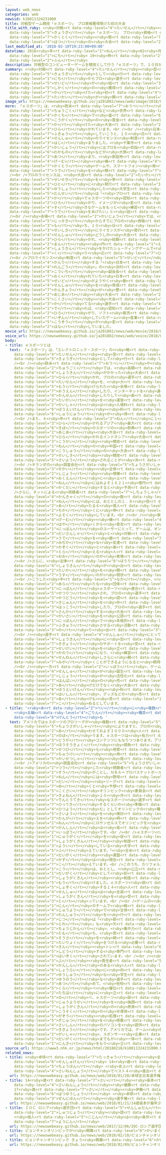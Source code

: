 ```yaml
---
layout: web_news
categories: web
newsid: k10011324231000
title: 対戦型ゲーム競技「ｅスポーツ」 プロ資格獲得懸けた初の大会
title_with_ruby: <ruby>対戦<rt data-ruby-level="4">たいせん</rt></ruby><ruby>型<rt data-ruby-level="4">がた</rt></ruby>ゲーム<ruby>競技<rt
  data-ruby-level="5">きょうぎ</rt></ruby>「ｅスポーツ」 プロ<ruby>資格<rt data-ruby-level="5">しかく</rt></ruby><ruby>獲得<rt
  data-ruby-level="7">かくとく</rt></ruby><ruby>懸<rt data-ruby-level="7">か</rt></ruby>けた<ruby>初<rt
  data-ruby-level="4">はつ</rt></ruby>の<ruby>大会<rt data-ruby-level="2">たいかい</rt></ruby>
last_modified_at: '2018-02-10T19:23:00+09:00'
datetime: 2018<ruby>年<rt data-ruby-level="1">ねん</rt></ruby>02<ruby>月<rt data-ruby-level="1">がつ</rt></ruby>10<ruby>日<rt
  data-ruby-level="1">にち</rt></ruby> 19<ruby>時<rt data-ruby-level="2">じ</rt></ruby>23<ruby>分<rt
  data-ruby-level="2">ふん</rt></ruby>
description: 対戦型のコンピューターゲームを競技として行う「ｅスポーツ」で、１０日からプロ選手のライセンス制度が始まり、プロ資格の獲得を懸けた初めての大会が開かれました。
summary: <ruby>対戦<rt data-ruby-level="4">たいせん</rt></ruby><ruby>型<rt data-ruby-level="4">がた</rt></ruby>のコンピューターゲームを<ruby>競技<rt
  data-ruby-level="5">きょうぎ</rt></ruby>として<ruby>行<rt data-ruby-level="2">おこな</rt></ruby>う「ｅスポーツ」で、１０<ruby>日<rt
  data-ruby-level="1">にち</rt></ruby>からプロ<ruby>選手<rt data-ruby-level="4">せんしゅ</rt></ruby>のライセンス<ruby>制度<rt
  data-ruby-level="5">せいど</rt></ruby>が<ruby>始<rt data-ruby-level="3">はじ</rt></ruby>まり、プロ<ruby>資格<rt
  data-ruby-level="5">しかく</rt></ruby>の<ruby>獲得<rt data-ruby-level="7">かくとく</rt></ruby>を<ruby>懸<rt
  data-ruby-level="7">か</rt></ruby>けた<ruby>初<rt data-ruby-level="4">はじ</rt></ruby>めての<ruby>大会<rt
  data-ruby-level="2">たいかい</rt></ruby>が<ruby>開<rt data-ruby-level="3">ひら</rt></ruby>かれました。
image_url: https://newswebeasy.github.io/ja201802/news/web/image/2018/02/10/K10011324231_1802101932_1802101944_01_03.jpg
more: 「ｅスポーツ」は、<ruby>欧米<rt data-ruby-level="7">おうべい</rt></ruby>や<ruby>韓国<rt data-ruby-level="7">かんこく</rt></ruby>、<ruby>中国<rt
  data-ruby-level="2">ちゅうごく</rt></ruby>など<ruby>世界<rt data-ruby-level="3">せかい</rt></ruby><ruby>各地<rt
  data-ruby-level="4">かくち</rt></ruby>で<ruby>盛<rt data-ruby-level="6">さか</rt></ruby>んで、<ruby>高額<rt
  data-ruby-level="5">こうがく</rt></ruby>の<ruby>賞金<rt data-ruby-level="4">しょうきん</rt></ruby>を<ruby>懸<rt
  data-ruby-level="7">か</rt></ruby>けた<ruby>大会<rt data-ruby-level="2">たいかい</rt></ruby>が<ruby>開<rt
  data-ruby-level="3">ひら</rt></ruby>かれています。<br /><br /><ruby>日本<rt data-ruby-level="1">にっぽん</rt></ruby>でも「ｅスポーツ」を<ruby>普及<rt
  data-ruby-level="7">ふきゅう</rt></ruby>していこうと、１０<ruby>日<rt data-ruby-level="1">にち</rt></ruby>からプロ<ruby>選手<rt
  data-ruby-level="4">せんしゅ</rt></ruby>のライセンス<ruby>制度<rt data-ruby-level="5">せいど</rt></ruby>が<ruby>始<rt
  data-ruby-level="3">はじ</rt></ruby>まりました。<ruby>千葉市<rt data-ruby-level="3">ちばし</rt></ruby>の<ruby>会場<rt
  data-ruby-level="2">かいじょう</rt></ruby>にはプロを<ruby>目指<rt data-ruby-level="3">めざ</rt></ruby>す<ruby>若者<rt
  data-ruby-level="6">わかもの</rt></ruby>などが<ruby>大勢<rt data-ruby-level="5">おおぜい</rt></ruby><ruby>集<rt
  data-ruby-level="3">あつ</rt></ruby>まり、<ruby>家庭用<rt data-ruby-level="3">かていよう</rt></ruby><ruby>ゲーム<rt
  data-ruby-level="4">げーむ</rt></ruby><ruby>機<rt data-ruby-level="4">き</rt></ruby>での<ruby>格闘<rt
  data-ruby-level="7">かくとう</rt></ruby>ゲームや、スマートフォン<ruby>用<rt data-ruby-level="2">よう</rt></ruby>のパズルゲームで<ruby>腕<rt
  data-ruby-level="7">うで</rt></ruby>を<ruby>競<rt data-ruby-level="7">きそ</rt></ruby>いました。<br
  /><br />プロのライセンスは、<ruby>大会<rt data-ruby-level="2">たいかい</rt></ruby>で<ruby>優秀<rt data-ruby-level="7">ゆうしゅう</rt></ruby>な<ruby>成績<rt
  data-ruby-level="5">せいせき</rt></ruby>を<ruby>挙<rt data-ruby-level="4">あ</rt></ruby>げた<ruby>人<rt
  data-ruby-level="1">ひと</rt></ruby>に<ruby>発行<rt data-ruby-level="3">はっこう</rt></ruby>されることになっていて、<ruby>優勝<rt
  data-ruby-level="6">ゆうしょう</rt></ruby>した<ruby>大学生<rt data-ruby-level="1">だいがくせい</rt></ruby>の<ruby>男性<rt
  data-ruby-level="5">だんせい</rt></ruby>は「<ruby>プロ<rt data-ruby-level="3">ぷろ</rt></ruby><ruby>化<rt
  data-ruby-level="3">か</rt></ruby>でｅスポーツの<ruby>認知<rt data-ruby-level="7">にんち</rt></ruby>が<ruby>広<rt
  data-ruby-level="2">ひろ</rt></ruby>がり、イメージが<ruby>変<rt data-ruby-level="4">か</rt></ruby>わればうれしい。<ruby>好<rt
  data-ruby-level="4">す</rt></ruby>きなゲームをもっと<ruby>練習<rt data-ruby-level="3">れんしゅう</rt></ruby>して<ruby>腕<rt
  data-ruby-level="7">うで</rt></ruby>をあげたい」と<ruby>話<rt data-ruby-level="2">はな</rt></ruby>していました。<br
  /><br /><ruby>会場<rt data-ruby-level="2">かいじょう</rt></ruby>では、<ruby>過去<rt data-ruby-level="5">かこ</rt></ruby>の<ruby>実績<rt
  data-ruby-level="5">じっせき</rt></ruby>からすでにプロの<ruby>資格<rt data-ruby-level="5">しかく</rt></ruby>を<ruby>持<rt
  data-ruby-level="3">も</rt></ruby>ち、１０<ruby>日<rt data-ruby-level="1">にち</rt></ruby>、<ruby>正式<rt
  data-ruby-level="3">せいしき</rt></ruby>にライセンスが<ruby>発行<rt data-ruby-level="3">はっこう</rt></ruby>されたプロ<ruby>選手<rt
  data-ruby-level="4">せんしゅ</rt></ruby>どうしの<ruby>大会<rt data-ruby-level="2">たいかい</rt></ruby>も<ruby>開<rt
  data-ruby-level="3">ひら</rt></ruby>かれ、<ruby>総額<rt data-ruby-level="5">そうがく</rt></ruby>１０００<ruby>万<rt
  data-ruby-level="2">まん</rt></ruby><ruby>円<rt data-ruby-level="1">えん</rt></ruby>の<ruby>賞金<rt
  data-ruby-level="4">しょうきん</rt></ruby>をかけたシューティングゲームで<ruby>熱戦<rt data-ruby-level="4">ねっせん</rt></ruby>を<ruby>繰<rt
  data-ruby-level="7">く</rt></ruby>り<ruby>広<rt data-ruby-level="7">ひろ</rt></ruby>げていました。<br
  /><br />プロライセンス<ruby>制度<rt data-ruby-level="5">せいど</rt></ruby>を<ruby>運営<rt data-ruby-level="5">うんえい</rt></ruby><ruby>管理<rt
  data-ruby-level="4">かんり</rt></ruby>する「<ruby>日本<rt data-ruby-level="1">にっぽん</rt></ruby>ｅスポーツ<ruby>連合<rt
  data-ruby-level="4">れんごう</rt></ruby>」の<ruby>浜村<rt data-ruby-level="7">はまむら</rt></ruby><ruby>弘一<rt
  data-ruby-level="8">こういち</rt></ruby><ruby>副会長<rt data-ruby-level="4">ふくかいちょう</rt></ruby>は「ｅスポーツで<ruby>遅<rt
  data-ruby-level="7">おく</rt></ruby>れていた<ruby>日本<rt data-ruby-level="1">にっぽん</rt></ruby>もプロライセンスの<ruby>制度<rt
  data-ruby-level="5">せいど</rt></ruby>がようやく<ruby>動<rt data-ruby-level="3">うご</rt></ruby>きだした。<ruby>選手<rt
  data-ruby-level="4">せんしゅ</rt></ruby>を<ruby>育成<rt data-ruby-level="4">いくせい</rt></ruby>する<ruby>環境<rt
  data-ruby-level="7">かんきょう</rt></ruby>が<ruby>整<rt data-ruby-level="3">ととの</rt></ruby>い、<ruby>アジア<rt
  data-ruby-level="2">あじあ</rt></ruby><ruby>大会<rt data-ruby-level="2">たいかい</rt></ruby>などの<ruby>国際<rt
  data-ruby-level="5">こくさい</rt></ruby><ruby>大会<rt data-ruby-level="2">たいかい</rt></ruby>で<ruby>勝<rt
  data-ruby-level="3">か</rt></ruby>てる<ruby>選手<rt data-ruby-level="4">せんしゅ</rt></ruby>が<ruby>出<rt
  data-ruby-level="1">で</rt></ruby>れば、<ruby>認知<rt data-ruby-level="7">にんち</rt></ruby>が<ruby>広<rt
  data-ruby-level="2">ひろ</rt></ruby>がり、ソフト<ruby>販売<rt data-ruby-level="7">はんばい</rt></ruby>だけに<ruby>依存<rt
  data-ruby-level="7">いぞん</rt></ruby>していたゲーム<ruby>産業<rt data-ruby-level="4">さんぎょう</rt></ruby>の<ruby>構造<rt
  data-ruby-level="5">こうぞう</rt></ruby>が<ruby>変<rt data-ruby-level="4">か</rt></ruby>わっていく」と<ruby>話<rt
  data-ruby-level="2">はな</rt></ruby>していました。
movie_url: https://newswebeasy.github.io/ja201802/news/web/movie/2018/02/10/k10011324231_201802101932_201802101944.mp4
voice_url: https://newswebeasy.github.io/ja201802/news/web/voice/2018/02/10/k10011324231_201802101932_201802101944.mp3
body:
- title: ｅスポーツとは
  text: 「ｅスポーツ」は、「エレクトロニック・スポーツ」の<ruby>略<rt data-ruby-level="5">りゃく</rt></ruby>で、<ruby>対戦<rt
    data-ruby-level="4">たいせん</rt></ruby><ruby>型<rt data-ruby-level="4">がた</rt></ruby>のコンピューターゲームをスポーツの<ruby>競技<rt
    data-ruby-level="5">きょうぎ</rt></ruby>として<ruby>行<rt data-ruby-level="2">おこな</rt></ruby>います。<br
    /><br /><ruby>欧米<rt data-ruby-level="7">おうべい</rt></ruby>や<ruby>韓国<rt data-ruby-level="7">かんこく</rt></ruby>、<ruby>中国<rt
    data-ruby-level="2">ちゅうごく</rt></ruby>では、<ruby>高額<rt data-ruby-level="5">こうがく</rt></ruby>の<ruby>賞金<rt
    data-ruby-level="4">しょうきん</rt></ruby>がかかった<ruby>大会<rt data-ruby-level="2">たいかい</rt></ruby>が<ruby>開<rt
    data-ruby-level="3">ひら</rt></ruby>かれ、プロの<ruby>選手<rt data-ruby-level="4">せんしゅ</rt></ruby>の<ruby>対戦<rt
    data-ruby-level="4">たいせん</rt></ruby>を、<ruby>大<rt data-ruby-level="1">おお</rt></ruby>きなスクリーンが<ruby>設<rt
    data-ruby-level="5">もう</rt></ruby>けられた<ruby>会場<rt data-ruby-level="2">かいじょう</rt></ruby>で<ruby>応援<rt
    data-ruby-level="7">おうえん</rt></ruby>したり、インターネットを<ruby>通<rt data-ruby-level="2">つう</rt></ruby>じて<ruby>観戦<rt
    data-ruby-level="4">かんせん</rt></ruby>したりして<ruby>楽<rt data-ruby-level="2">たの</rt></ruby>しむことができ、<ruby>大会<rt
    data-ruby-level="2">たいかい</rt></ruby>を<ruby>運営<rt data-ruby-level="5">うんえい</rt></ruby>する<ruby>会社<rt
    data-ruby-level="2">かいしゃ</rt></ruby>は<ruby>入場料<rt data-ruby-level="4">にゅうじょうりょう</rt></ruby>や<ruby>放映権<rt
    data-ruby-level="6">ほうえいけん</rt></ruby><ruby>料<rt data-ruby-level="4">りょう</rt></ruby>などの<ruby>収入<rt
    data-ruby-level="6">しゅうにゅう</rt></ruby>が<ruby>得<rt data-ruby-level="4">え</rt></ruby>られます。<br
    /><br />また、４<ruby>年<rt data-ruby-level="3">ねん</rt></ruby>に１<ruby>度<rt data-ruby-level="3">ど</rt></ruby><ruby>開<rt
    data-ruby-level="3">ひら</rt></ruby>かれるアジア<ruby>最大<rt data-ruby-level="4">さいだい</rt></ruby><ruby>規模<rt
    data-ruby-level="6">きぼ</rt></ruby>のスポーツの<ruby>祭典<rt data-ruby-level="4">さいてん</rt></ruby>「<ruby>アジア<rt
    data-ruby-level="2">あじあ</rt></ruby><ruby>大会<rt data-ruby-level="2">たいかい</rt></ruby>」では、ことし<ruby>開<rt
    data-ruby-level="3">ひら</rt></ruby>かれるインドネシア<ruby>大会<rt data-ruby-level="2">たいかい</rt></ruby>で<ruby>公開<rt
    data-ruby-level="3">こうかい</rt></ruby><ruby>競技<rt data-ruby-level="5">きょうぎ</rt></ruby>に、２０２２<ruby>年<rt
    data-ruby-level="1">ねん</rt></ruby>の<ruby>中国<rt data-ruby-level="2">ちゅうごく</rt></ruby>・<ruby>杭州<rt
    data-ruby-level="8">こうしゅう</rt></ruby>の<ruby>大会<rt data-ruby-level="2">たいかい</rt></ruby>では<ruby>正式<rt
    data-ruby-level="3">せいしき</rt></ruby><ruby>競技<rt data-ruby-level="5">きょうぎ</rt></ruby>に<ruby>採用<rt
    data-ruby-level="5">さいよう</rt></ruby>されることが<ruby>決<rt data-ruby-level="3">き</rt></ruby>まっています。<br
    /><br />オランダの<ruby>調査会社<rt data-ruby-level="5">ちょうさがいしゃ</rt></ruby>「ニューズー」は、ｅスポーツの<ruby>世界<rt
    data-ruby-level="3">せかい</rt></ruby><ruby>全体<rt data-ruby-level="3">ぜんたい</rt></ruby>での<ruby>市場<rt
    data-ruby-level="2">しじょう</rt></ruby><ruby>規模<rt data-ruby-level="6">きぼ</rt></ruby>がおととしはおよそ５３７<ruby>億円<rt
    data-ruby-level="4">おくえん</rt></ruby>に<ruby>上<rt data-ruby-level="1">のぼ</rt></ruby>り、２０２０<ruby>年<rt
    data-ruby-level="1">ねん</rt></ruby>にはおよそ１６２１<ruby>億円<rt data-ruby-level="4">おくえん</rt></ruby>に<ruby>拡大<rt
    data-ruby-level="6">かくだい</rt></ruby>すると<ruby>予測<rt data-ruby-level="5">よそく</rt></ruby>しています。<br
    />さらに、ネットによる<ruby>視聴者<rt data-ruby-level="7">しちょうしゃ</rt></ruby>を<ruby>含<rt data-ruby-level="7">ふく</rt></ruby>めた<ruby>観客<rt
    data-ruby-level="4">かんきゃく</rt></ruby>の<ruby>数<rt data-ruby-level="2">かず</rt></ruby>は、２０２０<ruby>年<rt
    data-ruby-level="1">ねん</rt></ruby>には、おととしの１．８<ruby>倍<rt data-ruby-level="3">ばい</rt></ruby>に<ruby>当<rt
    data-ruby-level="2">あ</rt></ruby>たる６<ruby>億人<rt data-ruby-level="4">おくにん</rt></ruby><ruby>近<rt
    data-ruby-level="2">ちか</rt></ruby>くに<ruby>伸<rt data-ruby-level="7">の</rt></ruby>びると<ruby>予測<rt
    data-ruby-level="5">よそく</rt></ruby>しています。<br /><br /><ruby>家庭用<rt data-ruby-level="3">かていよう</rt></ruby>の<ruby>ゲーム<rt
    data-ruby-level="4">げーむ</rt></ruby><ruby>機<rt data-ruby-level="4">き</rt></ruby>が<ruby>早<rt
    data-ruby-level="1">はや</rt></ruby>くから<ruby>普及<rt data-ruby-level="7">ふきゅう</rt></ruby>した<ruby>日本<rt
    data-ruby-level="1">にっぽん</rt></ruby>のユーザーにとって、ゲームは、オンラインで<ruby>不特定<rt data-ruby-level="4">ふとくてい</rt></ruby>の<ruby>第三者<rt
    data-ruby-level="3">だいさんしゃ</rt></ruby>と<ruby>対戦<rt data-ruby-level="4">たいせん</rt></ruby>して<ruby>腕<rt
    data-ruby-level="7">うで</rt></ruby>を<ruby>磨<rt data-ruby-level="7">みが</rt></ruby>くというより、<ruby>身近<rt
    data-ruby-level="3">みぢか</rt></ruby>な<ruby>友達<rt data-ruby-level="8">ともだち</rt></ruby>や<ruby>家族<rt
    data-ruby-level="3">かぞく</rt></ruby>と<ruby>楽<rt data-ruby-level="2">たの</rt></ruby>しむものと<ruby>捉<rt
    data-ruby-level="7">とら</rt></ruby>える<ruby>人<rt data-ruby-level="1">ひと</rt></ruby>が<ruby>多<rt
    data-ruby-level="2">おお</rt></ruby>いのが<ruby>実情<rt data-ruby-level="5">じつじょう</rt></ruby>です。<br
    /><br />さらに、<ruby>法律<rt data-ruby-level="6">ほうりつ</rt></ruby>で<ruby>多額<rt data-ruby-level="5">たがく</rt></ruby>の<ruby>賞金<rt
    data-ruby-level="4">しょうきん</rt></ruby>が<ruby>出<rt data-ruby-level="1">で</rt></ruby>る<ruby>大会<rt
    data-ruby-level="2">たいかい</rt></ruby>を<ruby>開<rt data-ruby-level="3">ひら</rt></ruby>きにくいこともあって、ｅスポーツは、なじみが<ruby>薄<rt
    data-ruby-level="7">うす</rt></ruby>いのが<ruby>現状<rt data-ruby-level="5">げんじょう</rt></ruby>です。<br
    /><br />こうした<ruby>中<rt data-ruby-level="1">なか</rt></ruby>、<ruby>今月<rt data-ruby-level="2">こんげつ</rt></ruby>、ゲームソフトメーカーなどでつくる<ruby>新<rt
    data-ruby-level="2">あら</rt></ruby>たな<ruby>団体<rt data-ruby-level="5">だんたい</rt></ruby>「<ruby>日本<rt
    data-ruby-level="1">にっぽん</rt></ruby>ｅスポーツ<ruby>連合<rt data-ruby-level="4">れんごう</rt></ruby>」が<ruby>設立<rt
    data-ruby-level="5">せつりつ</rt></ruby>され、プロの<ruby>選手<rt data-ruby-level="4">せんしゅ</rt></ruby>としての<ruby>活動<rt
    data-ruby-level="3">かつどう</rt></ruby>を<ruby>認<rt data-ruby-level="6">みと</rt></ruby>められる<ruby>基準<rt
    data-ruby-level="5">きじゅん</rt></ruby>を<ruby>作<rt data-ruby-level="2">つく</rt></ruby>ってライセンスを<ruby>発行<rt
    data-ruby-level="3">はっこう</rt></ruby>したり、プロの<ruby>選手<rt data-ruby-level="4">せんしゅ</rt></ruby>が<ruby>参加<rt
    data-ruby-level="4">さんか</rt></ruby>する<ruby>大会<rt data-ruby-level="2">たいかい</rt></ruby>の<ruby>開催<rt
    data-ruby-level="7">かいさい</rt></ruby>を<ruby>公認<rt data-ruby-level="7">こうにん</rt></ruby>したりすることで、<ruby>日本<rt
    data-ruby-level="1">にっぽん</rt></ruby>で<ruby>本格的<rt data-ruby-level="5">ほんかくてき</rt></ruby>に<ruby>普及<rt
    data-ruby-level="7">ふきゅう</rt></ruby>させる<ruby>活動<rt data-ruby-level="3">かつどう</rt></ruby>に<ruby>乗<rt
    data-ruby-level="3">の</rt></ruby>り<ruby>出<rt data-ruby-level="3">だ</rt></ruby>しました。<br
    /><br /><ruby>選手<rt data-ruby-level="4">せんしゅ</rt></ruby>にとっては、プロになれば、<ruby>賞金<rt
    data-ruby-level="4">しょうきん</rt></ruby>に<ruby>加<rt data-ruby-level="4">くわ</rt></ruby>え<ruby>企業<rt
    data-ruby-level="7">きぎょう</rt></ruby>のサポートを<ruby>受<rt data-ruby-level="3">う</rt></ruby>けやすくなって、「ｅスポーツ」で<ruby>生計<rt
    data-ruby-level="2">せいけい</rt></ruby>を<ruby>立<rt data-ruby-level="1">た</rt></ruby>てることも<ruby>可能<rt
    data-ruby-level="5">かのう</rt></ruby>になり、<ruby>練習<rt data-ruby-level="3">れんしゅう</rt></ruby>に<ruby>専念<rt
    data-ruby-level="6">せんねん</rt></ruby>しさらに<ruby>腕<rt data-ruby-level="7">うで</rt></ruby>を<ruby>磨<rt
    data-ruby-level="7">みが</rt></ruby>くことができるようになると<ruby>期待<rt data-ruby-level="3">きたい</rt></ruby>されています。<br
    /><br /><ruby>一方<rt data-ruby-level="2">いっぽう</rt></ruby>、ゲーム<ruby>業界<rt data-ruby-level="3">ぎょうかい</rt></ruby>としては「ｅスポーツ」のプロ<ruby>選手<rt
    data-ruby-level="4">せんしゅ</rt></ruby>が<ruby>誕生<rt data-ruby-level="6">たんじょう</rt></ruby>して<ruby>市場<rt
    data-ruby-level="2">しじょう</rt></ruby>が<ruby>活性化<rt data-ruby-level="5">かっせいか</rt></ruby>すれば、ソフト<ruby>販売<rt
    data-ruby-level="7">はんばい</rt></ruby>の<ruby>売<rt data-ruby-level="2">う</rt></ruby>り<ruby>上<rt
    data-ruby-level="2">あ</rt></ruby>げだけでなく<ruby>大会<rt data-ruby-level="2">たいかい</rt></ruby>の<ruby>放映権<rt
    data-ruby-level="6">ほうえいけん</rt></ruby><ruby>料<rt data-ruby-level="4">りょう</rt></ruby>やネット<ruby>配信<rt
    data-ruby-level="4">はいしん</rt></ruby>、グッズなどの<ruby>売<rt data-ruby-level="2">う</rt></ruby>り<ruby>上<rt
    data-ruby-level="2">あ</rt></ruby>げも<ruby>見<rt data-ruby-level="1">み</rt></ruby><ruby>込<rt
    data-ruby-level="7">こ</rt></ruby>めるとしています。
- title: '<ruby>米<rt data-ruby-level="2">べい</rt></ruby>に<ruby>複数<rt data-ruby-level="5">ふくすう</rt></ruby>のプロリーグ
    <ruby>五輪<rt data-ruby-level="4">ごりん</rt></ruby><ruby>種目<rt data-ruby-level="4">しゅもく</rt></ruby>に<ruby>検討<rt
    data-ruby-level="6">けんとう</rt></ruby>も '
  text: アメリカではｅスポーツのプロリーグが<ruby>複数<rt data-ruby-level="5">ふくすう</rt></ruby>あり、<ruby>調査会社<rt
    data-ruby-level="5">ちょうさがいしゃ</rt></ruby>によりますと、プロの<ruby>選手<rt data-ruby-level="4">せんしゅ</rt></ruby>は<ruby>合<rt
    data-ruby-level="2">あ</rt></ruby>わせておよそ３０００<ruby>人<rt data-ruby-level="1">にん</rt></ruby>に<ruby>上<rt
    data-ruby-level="1">のぼ</rt></ruby>ります。ｅスポーツは<ruby>有力<rt data-ruby-level="3">ゆうりょく</rt></ruby>な<ruby>動画<rt
    data-ruby-level="3">どうが</rt></ruby>コンテンツにもなりつつあります。アリーナにはインターネット<ruby>中継<rt data-ruby-level="7">ちゅうけい</rt></ruby>のため、<ruby>放送局<rt
    data-ruby-level="3">ほうそうきょく</rt></ruby><ruby>顔負<rt data-ruby-level="3">かおま</rt></ruby>けの<ruby>設備<rt
    data-ruby-level="5">せつび</rt></ruby>も<ruby>用意<rt data-ruby-level="3">ようい</rt></ruby>され、<ruby>中継<rt
    data-ruby-level="7">ちゅうけい</rt></ruby><ruby>用<rt data-ruby-level="2">よう</rt></ruby>の<ruby>解説者<rt
    data-ruby-level="5">かいせつしゃ</rt></ruby><ruby>席<rt data-ruby-level="4">せき</rt></ruby>まであります。<br
    /><br />アメリカの<ruby>調査会社<rt data-ruby-level="5">ちょうさがいしゃ</rt></ruby>「アクティベート」は、インターネットなどを<ruby>通<rt
    data-ruby-level="2">つう</rt></ruby>じた<ruby>視聴者<rt data-ruby-level="7">しちょうしゃ</rt></ruby><ruby>数<rt
    data-ruby-level="2">すう</rt></ruby>がことし、ＮＢＡ＝プロバスケットボールに<ruby>並<rt data-ruby-level="6">なら</rt></ruby>び、２０２１<ruby>年<rt
    data-ruby-level="1">ねん</rt></ruby>には<ruby>野球<rt data-ruby-level="3">やきゅう</rt></ruby>の<ruby>大<rt
    data-ruby-level="1">だい</rt></ruby><ruby>リーグ<rt data-ruby-level="1">りーぐ</rt></ruby>を<ruby>抜<rt
    data-ruby-level="7">ぬ</rt></ruby>くと<ruby>予想<rt data-ruby-level="3">よそう</rt></ruby>しています。ＩＯＣ＝<ruby>国際<rt
    data-ruby-level="5">こくさい</rt></ruby>オリンピック<ruby>委員会<rt data-ruby-level="3">いいんかい</rt></ruby>は、<ruby>去年<rt
    data-ruby-level="3">きょねん</rt></ruby>１０<ruby>月<rt data-ruby-level="1">がつ</rt></ruby>、「<ruby>伝統的<rt
    data-ruby-level="5">でんとうてき</rt></ruby>なスポーツ<ruby>選手<rt data-ruby-level="4">せんしゅ</rt></ruby>に<ruby>匹敵<rt
    data-ruby-level="7">ひってき</rt></ruby>するくらいの<ruby>準備<rt data-ruby-level="5">じゅんび</rt></ruby>とトレーニングが<ruby>必要<rt
    data-ruby-level="4">ひつよう</rt></ruby>だ」としてオリンピックの<ruby>種目<rt data-ruby-level="4">しゅもく</rt></ruby>にｅスポーツの<ruby>採用<rt
    data-ruby-level="5">さいよう</rt></ruby>を<ruby>検討<rt data-ruby-level="6">けんとう</rt></ruby>する<ruby>考<rt
    data-ruby-level="2">かんが</rt></ruby>えを<ruby>明<rt data-ruby-level="2">あき</rt></ruby>らかにしました。アメリカは、２０２８<ruby>年<rt
    data-ruby-level="1">ねん</rt></ruby>にロサンゼルスでオリンピックを<ruby>控<rt data-ruby-level="7">ひか</rt></ruby>えており、<ruby>関心<rt
    data-ruby-level="4">かんしん</rt></ruby>は<ruby>高<rt data-ruby-level="2">たか</rt></ruby>まる<ruby>一方<rt
    data-ruby-level="2">いっぽう</rt></ruby>です。<br /><br />ｅスポーツ<ruby>選手<rt data-ruby-level="4">せんしゅ</rt></ruby>の<ruby>入学<rt
    data-ruby-level="1">にゅうがく</rt></ruby>を<ruby>促<rt data-ruby-level="7">うなが</rt></ruby>すために<ruby>奨学金<rt
    data-ruby-level="7">しょうがくきん</rt></ruby><ruby>制度<rt data-ruby-level="5">せいど</rt></ruby>を<ruby>用意<rt
    data-ruby-level="3">ようい</rt></ruby>している<ruby>大学<rt data-ruby-level="1">だいがく</rt></ruby>も<ruby>増<rt
    data-ruby-level="5">ふ</rt></ruby>えています。「<ruby>全米<rt data-ruby-level="3">ぜんべい</rt></ruby>ｅスポーツ<ruby>大学<rt
    data-ruby-level="1">だいがく</rt></ruby><ruby>連盟<rt data-ruby-level="6">れんめい</rt></ruby>」によりますと、その<ruby>数<rt
    data-ruby-level="2">かず</rt></ruby>は<ruby>現在<rt data-ruby-level="5">げんざい</rt></ruby>、５０を<ruby>超<rt
    data-ruby-level="7">こ</rt></ruby>えています。<br />このうち、カリフォルニア<ruby>大学<rt data-ruby-level="1">だいがく</rt></ruby>アーバイン<ruby>校<rt
    data-ruby-level="1">こう</rt></ruby>は、おととし、<ruby>公立<rt data-ruby-level="2">こうりつ</rt></ruby><ruby>大学<rt
    data-ruby-level="1">だいがく</rt></ruby>として<ruby>初<rt data-ruby-level="4">はじ</rt></ruby>めて<ruby>奨学金<rt
    data-ruby-level="7">しょうがくきん</rt></ruby><ruby>制度<rt data-ruby-level="5">せいど</rt></ruby>を<ruby>設<rt
    data-ruby-level="5">もう</rt></ruby>けました。ｅスポーツ<ruby>部<rt data-ruby-level="3">ぶ</rt></ruby>に<ruby>所属<rt
    data-ruby-level="5">しょぞく</rt></ruby>する１４<ruby>人<rt data-ruby-level="1">にん</rt></ruby>の<ruby>選手<rt
    data-ruby-level="4">せんしゅ</rt></ruby>は<ruby>全員<rt data-ruby-level="3">ぜんいん</rt></ruby>が<ruby>奨学金<rt
    data-ruby-level="7">しょうがくきん</rt></ruby>を<ruby>受<rt data-ruby-level="3">う</rt></ruby>け<ruby>取<rt
    data-ruby-level="3">と</rt></ruby>っています。<br /><br />ゲームの<ruby>種類<rt data-ruby-level="4">しゅるい</rt></ruby>によって５、６<ruby>人<rt
    data-ruby-level="1">にん</rt></ruby>のチームで<ruby>戦<rt data-ruby-level="4">たたか</rt></ruby>うため、チームワークが<ruby>重要<rt
    data-ruby-level="4">じゅうよう</rt></ruby>で<ruby>全体<rt data-ruby-level="3">ぜんたい</rt></ruby>での<ruby>練習<rt
    data-ruby-level="3">れんしゅう</rt></ruby>を<ruby>行<rt data-ruby-level="2">おこな</rt></ruby>いますが、<ruby>実<rt
    data-ruby-level="3">じつ</rt></ruby>は「<ruby>筋<rt data-ruby-level="6">きん</rt></ruby><ruby>トレ<rt
    data-ruby-level="6">とれ</rt></ruby>」も<ruby>欠<rt data-ruby-level="4">か</rt></ruby>かせません。<ruby>長時間<rt
    data-ruby-level="2">ちょうじかん</rt></ruby>、<ruby>集中力<rt data-ruby-level="3">しゅうちゅうりょく</rt></ruby>を<ruby>保<rt
    data-ruby-level="5">たも</rt></ruby>ち、<ruby>思<rt data-ruby-level="2">おも</rt></ruby>いどおりのゲーム<ruby>操作<rt
    data-ruby-level="6">そうさ</rt></ruby>を<ruby>続<rt data-ruby-level="4">つづ</rt></ruby>けるには<ruby>体力<rt
    data-ruby-level="2">たいりょく</rt></ruby>をつける<ruby>必要<rt data-ruby-level="4">ひつよう</rt></ruby>があるためで、<ruby>筋<rt
    data-ruby-level="6">きん</rt></ruby><ruby>トレ<rt data-ruby-level="6">とれ</rt></ruby>を<ruby>指導<rt
    data-ruby-level="5">しどう</rt></ruby>する<ruby>専門<rt data-ruby-level="6">せんもん</rt></ruby>のトレーナーまで<ruby>配属<rt
    data-ruby-level="5">はいぞく</rt></ruby>されています。<br /><br /><ruby>大学<rt data-ruby-level="1">だいがく</rt></ruby>のｅスポーツ<ruby>部<rt
    data-ruby-level="3">ぶ</rt></ruby><ruby>責任者<rt data-ruby-level="5">せきにんしゃ</rt></ruby>のマーク・デピさんは、「ｅスポーツに<ruby>関心<rt
    data-ruby-level="4">かんしん</rt></ruby>のある<ruby>人<rt data-ruby-level="1">ひと</rt></ruby>をひきつけることができれば、<ruby>将来<rt
    data-ruby-level="6">しょうらい</rt></ruby>に<ruby>向<rt data-ruby-level="3">む</rt></ruby>けてもっとも<ruby>優秀<rt
    data-ruby-level="7">ゆうしゅう</rt></ruby>な<ruby>学生<rt data-ruby-level="1">がくせい</rt></ruby>、<ruby>有能<rt
    data-ruby-level="5">ゆうのう</rt></ruby>な<ruby>選手<rt data-ruby-level="4">せんしゅ</rt></ruby>を<ruby>集<rt
    data-ruby-level="3">あつ</rt></ruby>めて、<ruby>他校<rt data-ruby-level="3">たこう</rt></ruby>に<ruby>比<rt
    data-ruby-level="5">くら</rt></ruby>べ<ruby>優位<rt data-ruby-level="6">ゆうい</rt></ruby>な<ruby>立場<rt
    data-ruby-level="2">たちば</rt></ruby>に<ruby>立<rt data-ruby-level="1">た</rt></ruby>てる」と<ruby>述<rt
    data-ruby-level="5">の</rt></ruby>べ、ｅスポーツ<ruby>部<rt data-ruby-level="3">ぶ</rt></ruby>の<ruby>重要性<rt
    data-ruby-level="5">じゅうようせい</rt></ruby>を<ruby>強調<rt data-ruby-level="3">きょうちょう</rt></ruby>しました。<ruby>奨学金<rt
    data-ruby-level="7">しょうがくきん</rt></ruby>の<ruby>原資<rt data-ruby-level="5">げんし</rt></ruby>、<ruby>高速<rt
    data-ruby-level="3">こうそく</rt></ruby>の<ruby>半導体<rt data-ruby-level="5">はんどうたい</rt></ruby>や<ruby>画像<rt
    data-ruby-level="5">がぞう</rt></ruby><ruby>処理<rt data-ruby-level="6">しょり</rt></ruby><ruby>技術<rt
    data-ruby-level="5">ぎじゅつ</rt></ruby>を<ruby>搭載<rt data-ruby-level="7">とうさい</rt></ruby>した<ruby>最新<rt
    data-ruby-level="4">さいしん</rt></ruby>のパソコンを<ruby>提供<rt data-ruby-level="6">ていきょう</rt></ruby>しているのはアメリカのＩＴ<ruby>企業<rt
    data-ruby-level="7">きぎょう</rt></ruby>です。アメリカでは、ゲーム<ruby>開発<rt data-ruby-level="3">かいはつ</rt></ruby><ruby>会社<rt
    data-ruby-level="2">がいしゃ</rt></ruby>、スポンサー<ruby>企業<rt data-ruby-level="7">きぎょう</rt></ruby>、<ruby>大学<rt
    data-ruby-level="1">だいがく</rt></ruby>までもが<ruby>一体<rt data-ruby-level="2">いったい</rt></ruby>となってｅスポーツ<ruby>人気<rt
    data-ruby-level="1">にんき</rt></ruby>をもり<ruby>立<rt data-ruby-level="1">た</rt></ruby>てているのです。
source_url: https://www3.nhk.or.jp/news/html/20180210/k10011324231000.html
related_news:
- title: <ruby>卓球<rt data-ruby-level="7">たっきゅう</rt></ruby><ruby>全日本<rt data-ruby-level="3">ぜんにほん</rt></ruby><ruby>選手権<rt
    data-ruby-level="6">せんしゅけん</rt></ruby> 14<ruby>歳<rt data-ruby-level="7">さい</rt></ruby><ruby>張本<rt
    data-ruby-level="5">ちょうほん</rt></ruby> <ruby>史上<rt data-ruby-level="4">しじょう</rt></ruby><ruby>最年少<rt
    data-ruby-level="4">さいねんしょう</rt></ruby>でベスト４<ruby>進出<rt data-ruby-level="3">しんしゅつ</rt></ruby>
  url: https://newswebeasy.github.io/news/web/2018/01/20/卓球全日本選手権-14歳張本-史上最年少でベスト4進出
- title: 14<ruby>歳<rt data-ruby-level="7">さい</rt></ruby><ruby>張本<rt data-ruby-level="5">ちょうほん</rt></ruby>が<ruby>最年少<rt
    data-ruby-level="4">さいねんしょう</rt></ruby><ruby>優勝<rt data-ruby-level="6">ゆうしょう</rt></ruby>
    17<ruby>歳<rt data-ruby-level="7">さい</rt></ruby><ruby>伊藤<rt data-ruby-level="8">いとう</rt></ruby>も<ruby>初優勝<rt
    data-ruby-level="6">はつゆうしょう</rt></ruby> <ruby>卓球<rt data-ruby-level="7">たっきゅう</rt></ruby><ruby>全日本<rt
    data-ruby-level="3">ぜんにほん</rt></ruby><ruby>選手権<rt data-ruby-level="6">せんしゅけん</rt></ruby>
  url: https://newswebeasy.github.io/news/web/2018/01/21/14歳張本が最年少優勝-17歳伊藤も初優勝-卓球全日本選手権
- title: ＩＯＣ ロシア<ruby>選手団<rt data-ruby-level="5">せんしゅだん</rt></ruby>の<ruby>五輪<rt data-ruby-level="4">ごりん</rt></ruby><ruby>出場<rt
    data-ruby-level="2">しゅつじょう</rt></ruby><ruby>認<rt data-ruby-level="6">みと</rt></ruby>めず
    <ruby>個人<rt data-ruby-level="5">こじん</rt></ruby>は<ruby>条件<rt data-ruby-level="5">じょうけん</rt></ruby>つきで<ruby>容認<rt
    data-ruby-level="7">ようにん</rt></ruby>
  url: https://newswebeasy.github.io/news/web/2017/12/06/IOC-ロシア選手団の五輪出場認めず-個人は条件つきで容認
- title: ピョンチャンオリンピックが<ruby>開幕<rt data-ruby-level="6">かいまく</rt></ruby>
  url: https://newswebeasy.github.io/news/web/2018/02/10/ピョンチャンオリンピックが開幕
- title: ピョンチャンオリンピック きょう<ruby>開幕<rt data-ruby-level="6">かいまく</rt></ruby>
  url: https://newswebeasy.github.io/news/web/2018/02/09/ピョンチャンオリンピック-きょう開幕
...
```

